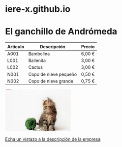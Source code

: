 # iere-x.github.io

# El ganchillo de Andrómeda

| Artículo |      Descripción      | Precio |
| :---     |-----------------------| :----: |
| A001     | Bambolina             | 6,00 € |
| L001     | Ballenita             | 3,00 € |
| L002     | Cactus                | 3,00 € |
| N001     | Copo de nieve pequeño | 0,50 € |
| N002     | Copo de nieve grande  | 0,75 € |

![Gato con ovillo](/github-light/gato_ovillo.jpg)

[Echa un vistazo a la descripción de la empresa](descripcion)
